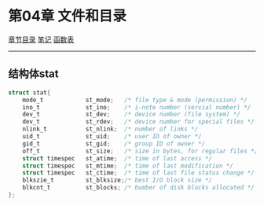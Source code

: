 <h1 id=file_type>
    第04章 文件和目录
</h1>

[章节目录](../../README.md#title_ch04 "返回章节目录")
[笔记](notes.md "进入笔记")
[函数表](type.md "进入函数表")

---

<h2 id=type_struct_stat>
    结构体stat
</h2>

```c
struct stat{
    mode_t            st_mode;   /* file type & mode (permission) */
    ino_t             st_ino;    /* i-note number (servial number) */
    dev_t             st_dev;    /* device number (file system) */
    dev_t             st_rdev;   /* device number for special files */
    nlink_t           st_nlink;  /* number of links */
    uid_t             st_uid;    /* user ID of owner */
    gid_t             st_gid;    /* group ID of owner */
    off_t             st_size;   /* size in bytes, for regular files */
    struct timespec   st_atime;  /* time of last access */
    struct timespec   st_mtime;  /* time of last modification */
    struct timespec   st_ctime;  /* time of last file status change */
    blkszie_t         st_blksize;/* best I/O block size */
    blkcnt_t          st_blocks; /* bumber of disk blocks allocated */
};
```